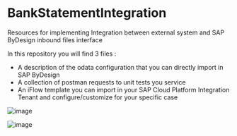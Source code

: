 # BankStatementIntegration
Resources for implementing Integration between external system and SAP ByDesign inbound files interface

In this repository you will find 3 files :

- A description of the odata configuration that you can directly import in SAP ByDesign
- A collection of postman requests to unit tests you service
- An iFlow template you can import in your SAP Cloud Platform Integration Tenant and configure/customize for your specific case

![image](https://user-images.githubusercontent.com/70264268/119994318-c8ead980-bfcc-11eb-802e-c00872afbe1b.png)

![image](https://user-images.githubusercontent.com/70264268/119994384-d86a2280-bfcc-11eb-894d-7a4492bbca24.png)
